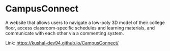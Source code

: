 # CampusConnect
A website that allows users to navigate a low-poly 3D model of their college floor, access classroom-specific schedules and learning materials, and communicate with each other via a commenting system.

Link: https://kushal-dev94.github.io/CampusConnect/
